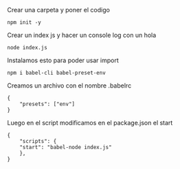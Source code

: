 Crear una carpeta y poner el codigo
```
npm init -y
```
Crear un index js y hacer un console log con un hola
```
node index.js
```
Instalamos esto para poder usar import

```
npm i babel-cli babel-preset-env
```
Creamos un archivo con el nombre .babelrc
```
{
    "presets": ["env"] 
}
```
Luego en el script modificamos en el package.json el start
```
{
    "scripts": {
    "start": "babel-node index.js"
    },
}
```
